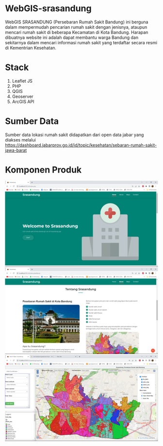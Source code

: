 # WebGIS-srasandung
   WebGIS SRASANDUNG (Persebaran Rumah Sakit Bandung) ini berguna dalam mempermudah pencarian rumah sakit dengan jenisnya, ataupun mencari rumah sakit di beberapa Kecamatan di Kota Bandung. Harapan dibuatnya website ini adalah dapat membantu warga Bandung dan sekitarnya dalam mencari informasi rumah sakit yang terdaftar
   secara resmi di Kementrian Kesehatan.

# Stack
   1. Leaflet JS
   2. PHP
   3. QGIS
   4. Geoserver
   5. ArcGIS API


# Sumber Data
   Sumber data lokasi rumah sakit didapatkan dari open data jabar yang diakses melalui https://dashboard.jabarprov.go.id/id/topic/kesehatan/sebaran-rumah-sakit-jawa-barat 

# Komponen Produk

![Logo](./1.jpeg)
![Logo](./2.jpeg)
![Logo](./3.jpeg)